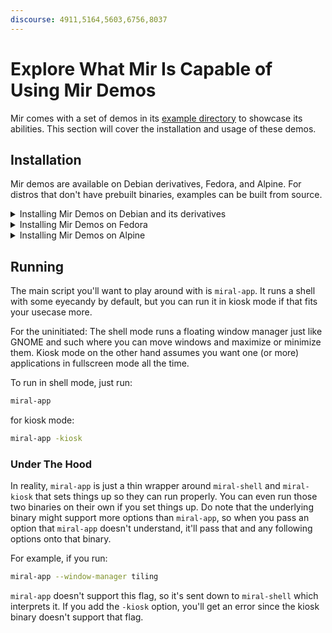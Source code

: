 ```yaml
---
discourse: 4911,5164,5603,6756,8037
---
```


# Explore What Mir Is Capable of Using Mir Demos
Mir comes with a set of demos in its [example
directory](https://github.com/canonical/mir/tree/main/examples) to showcase its
abilities. This section will cover the installation and usage of these demos.


## Installation
Mir demos are available on Debian derivatives, Fedora, and Alpine. For distros
that don't have prebuilt binaries, examples can be built from source.

<details>
<summary> Installing Mir Demos on Debian and its derivatives </summary>

```sh
sudo apt install mir-demos mir-graphics-drivers-desktop
```
</details>

<details>
<summary> Installing Mir Demos on Fedora </summary>

```sh
sudo dnf install mir-demos mir
```
</details>

<details>
<summary> Installing Mir Demos on Alpine </summary>

```sh
sudo apk add mir-demos mir
```
</details>


## Running
The main script you'll want to play around with is `miral-app`. It runs a shell
with some eyecandy by default, but you can run it in kiosk mode if that fits
your usecase more.

For the uninitiated: The shell mode runs a floating window manager just like
GNOME and such where you can move windows and maximize or minimize them. Kiosk
mode on the other hand assumes you want one (or more) applications in
fullscreen mode all the time.

To run in shell mode, just run:
```sh
miral-app
```

for kiosk mode:
```sh
miral-app -kiosk
```

<!--- Likely to get axed, opinions welcome -->
### Under The Hood
In reality, `miral-app` is just a thin wrapper around `miral-shell` and
`miral-kiosk` that sets things up so they can run properly. You can even run
those two binaries on their own if you set things up. Do note that the
underlying binary might support more options than `miral-app`, so when you pass
an option that `miral-app` doesn't understand, it'll pass that and any
following options onto that binary. 

For example, if you run:
```sh
miral-app --window-manager tiling
```
`miral-app` doesn't support this flag, so it's sent down to `miral-shell` which
interprets it. If you add the `-kiosk` option, you'll get an error since the
kiosk binary doesn't support that flag.
